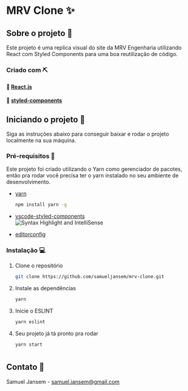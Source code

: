 # MRV Clone :sparkles:

## Sobre o projeto :scroll:

Este projeto é uma replica visual do site da MRV Engenharia
utilizando React com Styled Components para uma boa reutilização de código.

### Criado com :pick:

#### :link: [React.js](https://reactjs.org/)

#### :nail_care: [styled-components](https://styled-components.com/)

## Iniciando o projeto :rocket:

Siga as instruções abaixo para conseguir baixar e rodar o projeto localmente na sua máquina.

### Pré-requisitos :page_facing_up:

Este projeto foi criado utilizando o Yarn como gerenciador de pacotes, então pra rodar você precisa ter o yarn instalado no seu ambiente de desenvolvimento.

- [yarn](https://yarnpkg.com/)

  ```sh
  npm install yarn -g
  ```

- [vscode-styled-components](https://marketplace.visualstudio.com/items?itemName=jpoissonnier.vscode-styled-components)<br/>![Syntax Highlight and IntelliSense](https://github.com/styled-components/vscode-styled-components/raw/HEAD/demo.gif)

- [editorconfig](https://marketplace.visualstudio.com/items?itemName=EditorConfig.EditorConfig)

### Instalação :computer:

1. Clone o repositório

   ```sh
   git clone https://github.com/samueljansem/mrv-clone.git
   ```

2. Instale as dependências

   ```sh
   yarn
   ```

3. Inicie o ESLINT

   ```sh
   yarn eslint
   ```

4. Seu projeto já tá pronto pra rodar
   ```sh
   yarn start
   ```

#

## Contato :envelope_with_arrow:

Samuel Jansem - samuel.jansem@gmail.com
